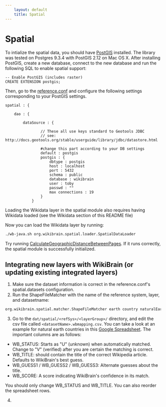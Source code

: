```yaml
---
    layout: default
    title: Spatial
---
```

        
# Spatial
To intialize the spatial data, you should have [PostGIS](http://postgis.net/install) installed. The library was tested on Postgres 9.3.4 with PostGIS 2.12 on Mac OS X. After installing PostGIS, create a new database, connect to the new database and run the following SQL to enable spatial support:

```text
-- Enable PostGIS (includes raster)
CREATE EXTENSION postgis;
```
Then, go to the [reference.conf](wikibrain-core/src/main/resources/reference.conf) and configure the following settings corresponding to your PostGIS settings.

```text
spatial : {

    dao : {

        dataSource : {

                // These all use keys standard to Geotools JDBC
                // see: http://docs.geotools.org/stable/userguide/library/jdbc/datastore.html

                #change this part according to your DB settings
                default : postgis
                postgis : {
                    dbtype : postgis
                    host : localhost
                    port : 5432
                    schema : public
                    database : wikibrain
                    user : toby
                    passwd : ""
                    max connections : 19
                }
            }
```

Loading the Wikidata layer in the spatial module also requires having Wikidata loaded (see the Wikidata section of this README file)

Now you can load the Wikidata layer by running:

```bash
./wb-java.sh org.wikibrain.spatial.loader.SpatialDataLoader
```

Try running [CalculateGeographicDistanceBetweenPages](/wikibrain-spatial/src/main/java/org/wikibrain/spatial/cookbook/CalculateGeographicDistanceBetweenPages.java). If it runs correctly, the spatial module is successfully initialized.

## Integrating new layers with WikiBrain (or updating existing integrated layers)

1. Make sure the dataset information is correct in the reference.conf's spatial.datasets configuration.
2. Run the ShapeFileMatcher with the name of the reference system, layer, and datasetname: 

```bash
org.wikibrain.spatial.matcher.ShapeFileMatcher earth country naturalEarth
```

3. Go to the `dat/spatial/<refSys>/<layerGroup>/` directory, and edit the csv file called `<datasetName>.wbmapping.csv`. You can take a look at an example for natural earth countries in this [Google Spreadsheet](https://docs.google.com/a/macalester.edu/spreadsheets/d/1woZTOhw_as6L_Mt-xGxg28jdGYXF-mJlGlzSN5twffE/edit#gid=1543775261). The important columns are as follows:

  *   WB_STATUS: Starts as "U" (unknown) when automatically matched. Change to "V" (verified) after you are certain the matching is correct.
  *   WB_TITLE: should contain the title of the correct Wikipedia article. Defaults to WikiBrain's best guess.
  *   WB_GUESS1 / WB_GUESS2 / WB_GUESS3: Alternate guesses about the title.
  *   WB_SCORE: A score indicating WikiBrain's confidence in its match.

You should only change WB_STATUS and WB_TITLE. You can also reorder the spreadsheet rows.

4. 
